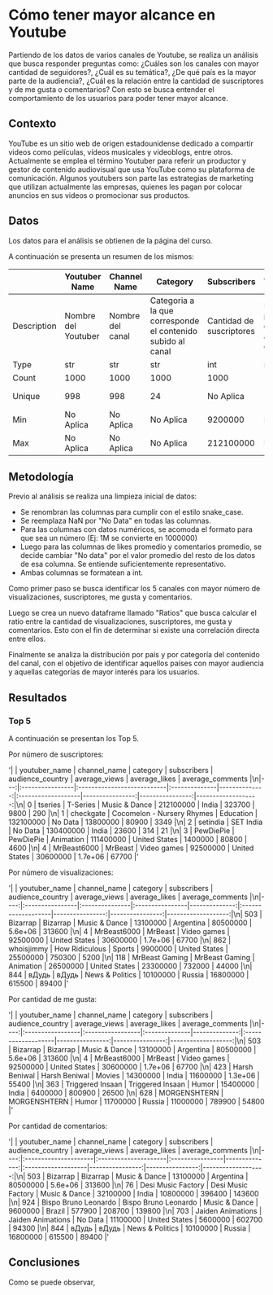 # Cómo tener mayor alcance en Youtube

Partiendo de los datos de varios canales de Youtube, se realiza un análisis que busca responder preguntas como: ¿Cuáles son los canales con mayor cantidad de seguidores?, ¿Cuál es su temática?, ¿De qué país es la mayor parte de la audiencia?, ¿Cuál es la relación entre la cantidad de suscriptores y de me gusta o comentarios? 
Con esto se busca entender el comportamiento de los usuarios para poder tener mayor alcance. 

## Contexto

YouTube es un sitio web de origen estadounidense dedicado a compartir videos como películas, vídeos musicales y videoblogs, entre otros. 
Actualmente se emplea el término Youtuber para referir un productor y gestor de contenido audiovisual que usa YouTube como su plataforma de comunicación. Algunos youtubers son parte las estrategias de marketing que utilizan actualmente las empresas, quienes les pagan por colocar anuncios en sus videos o promocionar sus productos. 

## Datos

Los datos para el análisis se obtienen de la página del curso.

A continuación se presenta un resumen de los mismos: 

|             | Youtuber Name       | Channel Name     | Category                                                    | Subscribers              | Audience Country                         | Average Views                        | Average Likes                   | Average Comments                 |
|-------------|---------------------|------------------|-------------------------------------------------------------|--------------------------|------------------------------------------|--------------------------------------|---------------------------------|----------------------------------|
| Description | Nombre del Youtuber | Nombre del canal | Categoria a la que corresponde el contenido subido al canal | Cantidad de suscriptores | Pais principal de la audiencia del canal | Cantidad promedio de visualizaciones | Cantidad promedio de 'Me gusta' | Cantidad promedio de comentarios |
| Type        |                 str |              str |                                                         str |                      int |                                      str |                                  int |                             int |                              int |
| Count       |                1000 |             1000 |                                                        1000 |                     1000 |                                     1000 |                                 1000 |                            1000 |                             1000 |
| Unique      |                 998 |              998 |                                                          24 |                No Aplica |                                       28 |                            No Aplica |                       No Aplica |                        No Aplica |
| Min         |           No Aplica |        No Aplica |                                                   No Aplica |                  9200000 |                                No Aplica |                                    0 |                               5 |                                1 |
| Max         |           No Aplica |        No Aplica |                                                   No Aplica |                212100000 |                                No Aplica |                             80500000 |                         5600000 |                           313600 |


## Metodología

Previo al análisis se realiza una limpieza inicial de datos:
<ul>
<li>Se renombran las columnas para cumplir con el estilo snake_case.</li>
<li>Se reemplaza NaN por "No Data" en todas las columnas.</li>
<li>Para las columnas con datos numéricos, se acomoda el formato para que sea un número (Ej: 1M se convierte en 1000000)</li>
<li>Luego para las columnas de likes promedio y comentarios promedio, se decide cambiar "No data" por el valor promedio del resto de los datos de esa columna. Se entiende suficientemente representativo.</li>
<li>Ambas columnas se formatean a int.</li>
</ul>

Como primer paso se busca identificar los 5 canales con mayor número de visualizaciones, suscriptores, me gusta y comentarios.

Luego se crea un nuevo dataframe llamado "Ratios" que busca calcular el ratio entre la cantidad de visualizaciones, suscriptores, me gusta y comentarios. Esto con el fin de determinar si existe una correlación directa entre ellos.

Finalmente se analiza la distribución por país y por categoría del contenido del canal, con el objetivo de identificar aquellos países con mayor audiencia y aquellas categorías de mayor interés para los usuarios.


## Resultados

### Top 5
A continuación se presentan los Top 5.

Por número de suscriptores:

'|    | youtuber_name   | channel_name               | category      |   subscribers | audience_country   |   average_views |   average_likes |   average_comments |\n|---:|:----------------|:---------------------------|:--------------|--------------:|:-------------------|----------------:|----------------:|-------------------:|\n|  0 | tseries         | T-Series                   | Music & Dance |     212100000 | India              |          323700 |      9800       |                290 |\n|  1 | checkgate       | Cocomelon - Nursery Rhymes | Education     |     132100000 | No Data            |        13800000 |     80900       |               3349 |\n|  2 | setindia        | SET India                  | No Data       |     130400000 | India              |           23600 |       314       |                 21 |\n|  3 | PewDiePie       | PewDiePie                  | Animation     |     111400000 | United States      |         1400000 |     80800       |               4600 |\n|  4 | MrBeast6000     | MrBeast                    | Video games   |      92500000 | United States      |        30600000 |         1.7e+06 |              67700 |'

Por número de visualizaciones:

'|     | youtuber_name   | channel_name   | category        |   subscribers | audience_country   |   average_views |   average_likes |   average_comments |\n|----:|:----------------|:---------------|:----------------|--------------:|:-------------------|----------------:|----------------:|-------------------:|\n| 503 | Bizarrap        | Bizarrap       | Music & Dance   |      13100000 | Argentina          |        80500000 |         5.6e+06 |             313600 |\n|   4 | MrBeast6000     | MrBeast        | Video games     |      92500000 | United States      |        30600000 |         1.7e+06 |              67700 |\n| 862 | whoisjimmy      | How Ridiculous | Sports          |       9900000 | United States      |        25500000 |    750300       |               5200 |\n| 118 | MrBeast Gaming  | MrBeast Gaming | Animation       |      26500000 | United States      |        23300000 |    732000       |              44000 |\n| 844 | вДудь           | вДудь          | News & Politics |      10100000 | Russia             |        16800000 |    615500       |              89400 |'

Por cantidad de me gusta:

'|     | youtuber_name    | channel_name     | category      |   subscribers | audience_country   |   average_views |   average_likes |   average_comments |\n|----:|:-----------------|:-----------------|:--------------|--------------:|:-------------------|----------------:|----------------:|-------------------:|\n| 503 | Bizarrap         | Bizarrap         | Music & Dance |      13100000 | Argentina          |        80500000 |         5.6e+06 |             313600 |\n|   4 | MrBeast6000      | MrBeast          | Video games   |      92500000 | United States      |        30600000 |         1.7e+06 |              67700 |\n| 423 | Harsh Beniwal    | Harsh Beniwal    | Movies        |      14300000 | India              |        11600000 |         1.3e+06 |              55400 |\n| 363 | Triggered Insaan | Triggered Insaan | Humor         |      15400000 | India              |         6400000 |    800900       |              26500 |\n| 628 | MORGENSHTERN     | MORGENSHTERN     | Humor         |      11700000 | Russia             |        11000000 |    789900       |              54800 |'

Por cantidad de comentarios:

'|     | youtuber_name        | channel_name         | category        |   subscribers | audience_country   |   average_views |   average_likes |   average_comments |\n|----:|:---------------------|:---------------------|:----------------|--------------:|:-------------------|----------------:|----------------:|-------------------:|\n| 503 | Bizarrap             | Bizarrap             | Music & Dance   |      13100000 | Argentina          |        80500000 |         5.6e+06 |             313600 |\n|  76 | Desi Music Factory   | Desi Music Factory   | Music & Dance   |      32100000 | India              |        10800000 |    396400       |             143600 |\n| 924 | Bispo Bruno Leonardo | Bispo Bruno Leonardo | Music & Dance   |       9600000 | Brazil             |          577900 |    208700       |             139800 |\n| 703 | Jaiden Animations    | Jaiden Animations    | No Data         |      11100000 | United States      |         5600000 |    602700       |              94300 |\n| 844 | вДудь                | вДудь                | News & Politics |      10100000 | Russia             |        16800000 |    615500       |              89400 |'




## Conclusiones

Como se puede observar,
